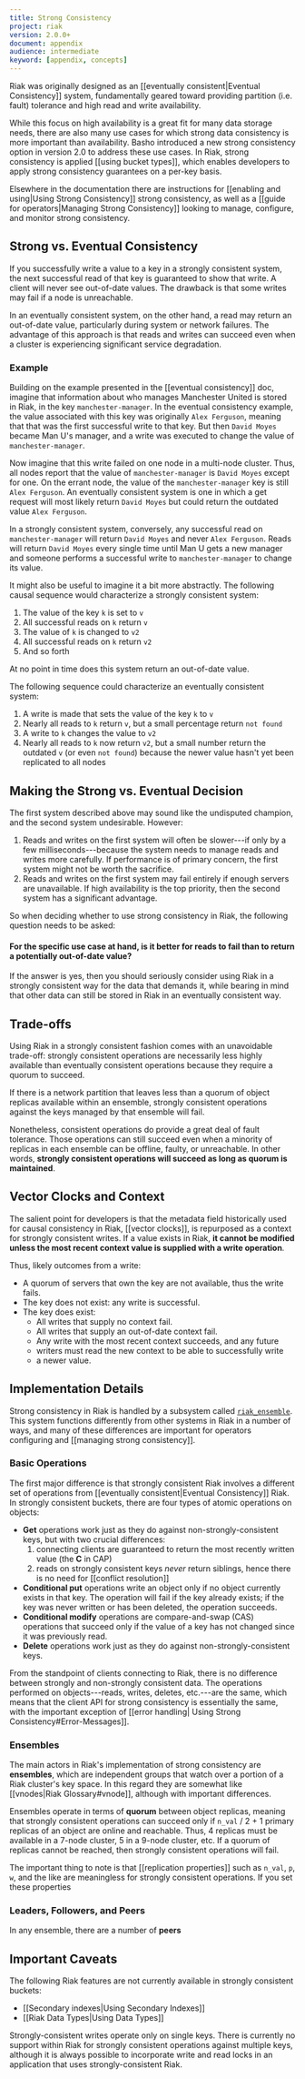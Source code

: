 ```yaml
---
title: Strong Consistency
project: riak
version: 2.0.0+
document: appendix
audience: intermediate
keyword: [appendix, concepts]
---
```


Riak was originally designed as an [[eventually consistent|Eventual
Consistency]] system, fundamentally geared toward providing partition
(i.e. fault) tolerance and high read and write availability.

While this focus on high availability is a great fit for many data
storage needs, there are also many use cases for which strong data
consistency is more important than availability. Basho introduced a new
strong consistency option in version 2.0 to address these use cases.
In Riak, strong consistency is applied [[using bucket types]], which
enables developers to apply strong consistency guarantees on a per-key
basis.

Elsewhere in the documentation there are instructions for [[enabling
and using|Using Strong Consistency]] strong consistency, as well as a
[[guide for operators|Managing Strong Consistency]] looking to manage,
configure, and monitor strong consistency.

## Strong vs. Eventual Consistency

If you successfully write a value to a key in a strongly consistent
system, the next successful read of that key is guaranteed to show that
write. A client will never see out-of-date values. The drawback is that
some writes may fail if a node is unreachable.

In an eventually consistent system, on the other hand, a read may return
an out-of-date value, particularly during system or network failures.
The advantage of this approach is that reads and writes can succeed even
when a cluster is experiencing significant service degradation.

### Example

Building on the example presented in the [[eventual consistency]] doc,
imagine that information about who manages Manchester United is stored
in Riak, in the key `manchester-manager`. In the eventual consistency
example, the value associated with this key was originally `Alex
Ferguson`, meaning that that was the first successful write to that key.
But then `David Moyes` became Man U's manager, and a write was executed
to change the value of `manchester-manager`.

Now imagine that this write failed on one node in a multi-node cluster.
Thus, all nodes report that the value of `manchester-manager` is `David
Moyes` except for one. On the errant node, the value of the
`manchester-manager` key is still `Alex Ferguson`. An eventually
consistent system is one in which a get request will most likely return
`David Moyes` but could return the outdated value `Alex Ferguson`.

In a strongly consistent system, conversely, any successful read on
`manchester-manager` will return `David Moyes` and never `Alex
Ferguson`. Reads will return `David Moyes` every single time until Man U
gets a new manager and someone performs a successful write to
`manchester-manager` to change its value.

It might also be useful to imagine it a bit more abstractly. The
following causal sequence would characterize a strongly consistent
system:

1. The value of the key `k` is set to `v`
2. All successful reads on `k` return `v`
3. The value of `k` is changed to `v2`
4. All successful reads on `k` return `v2`
5. And so forth

At no point in time does this system return an out-of-date value.

The following sequence could characterize an eventually consistent
system:

1. A write is made that sets the value of the key `k` to `v`
2. Nearly all reads to `k` return `v`, but a small percentage return
   `not found`
3. A write to `k` changes the value to `v2`
4. Nearly all reads to `k` now return `v2`, but a small number return
   the outdated `v` (or even `not found`) because the newer value hasn't
   yet been replicated to all nodes

## Making the Strong vs. Eventual Decision

The first system described above may sound like the undisputed champion,
and the second system undesirable. However:

1. Reads and writes on the first system will often be slower---if only
   by a few milliseconds---because the system needs to manage reads and
   writes more carefully. If performance is of primary concern, the
   first system might not be worth the sacrifice.
2. Reads and writes on the first system may fail entirely if enough
   servers are unavailable. If high availability is the top priority,
   then the second system has a significant advantage.

So when deciding whether to use strong consistency in Riak, the
following question needs to be asked:

#### For the specific use case at hand, is it better for reads to fail than to return a potentially out-of-date value? 

If the answer is yes, then you should seriously consider using Riak in a
strongly consistent way for the data that demands it, while bearing in
mind that other data can still be stored in Riak in an eventually
consistent way.

## Trade-offs

Using Riak in a strongly consistent fashion comes with an unavoidable
trade-off: strongly consistent operations are necessarily less highly
available than eventually consistent operations because they require a
quorum to succeed.

If there is a network partition that leaves less than a quorum of object
replicas available within an ensemble, strongly consistent operations
against the keys managed by that ensemble will fail.

Nonetheless, consistent operations do provide a great deal of fault
tolerance. Those operations can still succeed even when a minority of
replicas in each ensemble can be offline, faulty, or unreachable. In
other words, **strongly consistent operations will succeed as long as
quorum is maintained**.

## Vector Clocks and Context

The salient point for developers is that the
metadata field historically used for causal consistency in Riak,
[[vector clocks]], is repurposed as a context for strongly consistent
writes. If a value exists in Riak, **it cannot be modified unless the
most recent context value is supplied with a write operation**.

Thus, likely outcomes from a write:

* A quorum of servers that own the key are not available, thus the write fails.
* The key does not exist: any write is successful.
* The key does exist:
    * All writes that supply no context fail.
    * All writes that supply an out-of-date context fail.
    * Any write with the most recent context succeeds, and any future
    * writers must read the new context to be able to successfully write
    * a newer value.

## Implementation Details

Strong consistency in Riak is handled by a subsystem called
[`riak_ensemble`](https://github.com/basho/riak_ensemble/tree/feature/add-docs/doc).
This system functions differently from other systems in Riak in a number
of ways, and many of these differences are important for operators
configuring and [[managing strong consistency]].

### Basic Operations

The first major difference is that strongly consistent Riak involves a
different set of operations from [[eventually
consistent|Eventual Consistency]] Riak. In strongly consistent buckets,
there are four types of atomic operations on objects:

* **Get** operations work just as they do against
  non-strongly-consistent keys, but with two crucial differences:
  1. connecting clients are guaranteed to return the most recently
     written value (the **C** in CAP)
  2. reads on strongly consistent keys *never* return siblings, hence
     there is no need for [[conflict resolution]]
* **Conditional put** operations write an object only if no object
  currently exists in that key. The operation will fail if the key
  already exists; if the key was never written or has been deleted, the
  operation succeeds.
* **Conditional modify** operations are compare-and-swap (CAS)
  operations that succeed only if the value of a key has not changed
  since it was previously read.
* **Delete** operations work just as they do against
  non-strongly-consistent keys.

From the standpoint of clients connecting to Riak, there is no
difference between strongly and non-strongly consistent data. The
operations performed on objects---reads, writes, deletes, etc.---are the
same, which means that the client API for strong consistency is
essentially the same, with the important exception of [[error handling|
Using Strong Consistency#Error-Messages]].

### Ensembles

The main actors in Riak's implementation of strong consistency are
**ensembles**, which are independent groups that watch over a portion of
a Riak cluster's key space. In this regard they are somewhat like
[[vnodes|Riak Glossary#vnode]], although with important differences.

Ensembles operate in terms of **quorum** between object replicas,
meaning that strongly consistent operations can succeed only if
`n_val` / 2 + 1 primary replicas of an object are online and reachable.
Thus, 4 replicas must be available in a 7-node cluster, 5 in a 9-node
cluster, etc. If a quorum of replicas cannot be reached, then strongly
consistent operations will fail.

The important thing to note is that [[replication properties]] such as
`n_val`, `p`, `w`, and the like are meaningless for strongly consistent
operations. If you set these properties

### Leaders, Followers, and Peers

In any ensemble, there are a number of **peers**

## Important Caveats

The following Riak features are not currently available in strongly
consistent buckets:

* [[Secondary indexes|Using Secondary Indexes]]
* [[Riak Data Types|Using Data Types]]

Strongly-consistent writes operate only on single keys. There is
currently no support within Riak for strongly consistent operations
against multiple keys, although it is always possible to incorporate
write and read locks in an application that uses strongly-consistent
Riak.
